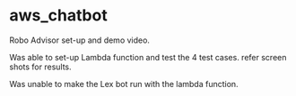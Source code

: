 # aws_chatbot
Robo Advisor set-up and demo video.

Was able to set-up Lambda function and test the 4 test cases.
refer screen shots for results.

Was unable to make the Lex bot run with the lambda function.
